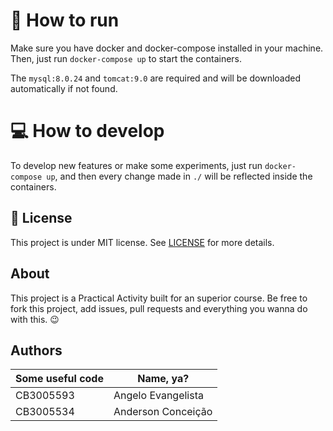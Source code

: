 # 🚀 How to run

Make sure you have docker and docker-compose installed in your machine. Then, just run `docker-compose up` to start the containers.

The `mysql:8.0.24` and `tomcat:9.0` are required and will be downloaded automatically if not found.

# 💻 How to develop

To develop new features or make some experiments, just run `docker-compose up`, and then every change made in `./` will be reflected inside the containers.

## 📝 License

This project is under MIT license. See [LICENSE](LICENSE) for more details.

## About

This project is a Practical Activity built for an superior course. Be free to fork this project, add issues, pull requests and everything you wanna do with this. 😉

## Authors

| Some useful code | Name, ya?          |
| ---------------- | ------------------ |
| CB3005593        | Angelo Evangelista |
| CB3005534        | Anderson Conceição |
